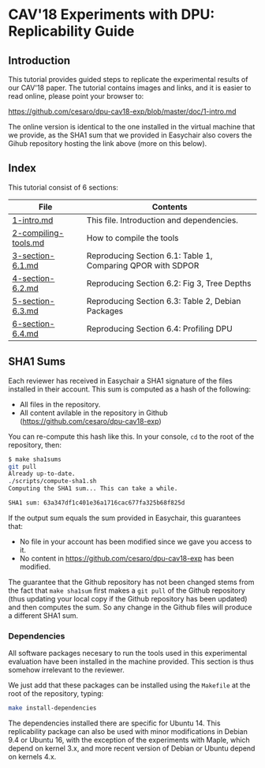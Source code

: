 CAV'18 Experiments with DPU: Replicability Guide
================================================

## Introduction

This tutorial provides guided steps to replicate the experimental results of our
CAV'18 paper.  The tutorial contains images and links, and it is easier to read
online, please point your browser to:

https://github.com/cesaro/dpu-cav18-exp/blob/master/doc/1-intro.md

The online version is identical to the one installed in the virtual machine that
we provide, as the SHA1 sum that we provided in Easychair also covers the Gihub
repository hosting the link above (more on this below).

## Index

This tutorial consist of 6 sections:

| File                   | Contents
| ---------------------- | -----------------------------------------------------
| [1-intro.md]           | This file. Introduction and dependencies.
| [2-compiling-tools.md] | How to compile the tools
| [3-section-6.1.md]     | Reproducing Section 6.1: Table 1, Comparing QPOR with SDPOR
| [4-section-6.2.md]     | Reproducing Section 6.2: Fig 3, Tree Depths
| [5-section-6.3.md]     | Reproducing Section 6.3: Table 2, Debian Packages
| [6-section-6.4.md]     | Reproducing Section 6.4: Profiling DPU

[1-intro.md]:           1-intro.md
[2-compiling-tools.md]: 2-compiling-tools.md
[3-section-6.1.md]:     3-section-6.1.md
[4-section-6.2.md]:     4-section-6.2.md
[5-section-6.3.md]:     5-section-6.3.md
[6-section-6.4.md]:     6-section-6.4.md

## SHA1 Sums

Each reviewer has received in Easychair a SHA1 signature of the files
installed in their account. This sum is computed as a hash of the following:

* All files in the repository.
* All content avilable in the repository in Github
  (https://github.com/cesaro/dpu-cav18-exp)

You can re-compute this hash like this. In your console, `cd` to the root of the
repository, then:

```sh
$ make sha1sums 
git pull
Already up-to-date.
./scripts/compute-sha1.sh
Computing the SHA1 sum... This can take a while.

SHA1 sum: 63a347df1c401e36a1716cac677fa325b68f825d
```

If the output sum equals the sum provided in Easychair, this guarantees that:

* No file in your account has been modified since we gave you access to it.
* No content in https://github.com/cesaro/dpu-cav18-exp has been modified.

The guarantee that the Github repository has not been changed stems from the
fact that `make sha1sum` first makes a `git pull` of the Github repository (thus
updating your local copy if the Github repository has been updated) and then
computes the sum. So any change in the Github files will produce a different
SHA1 sum.

### Dependencies

All software packages necesary to run the tools used in this experimental
evaluation have been installed in the machine provided. This section is thus
somehow irrelevant to the reviewer.

We just add that these packages can be installed using the `Makefile` at the
root of the repository, typing:

```sh
make install-dependencies
```

The dependencies installed there are specific for Ubuntu 14.  This replicability
package can also be used with minor modifications in Debian 9.4 or Ubuntu 16,
with the exception of the experiments with Maple, which depend on kernel 3.x,
and more recent version of Debian or Ubuntu depend on kernels 4.x.

